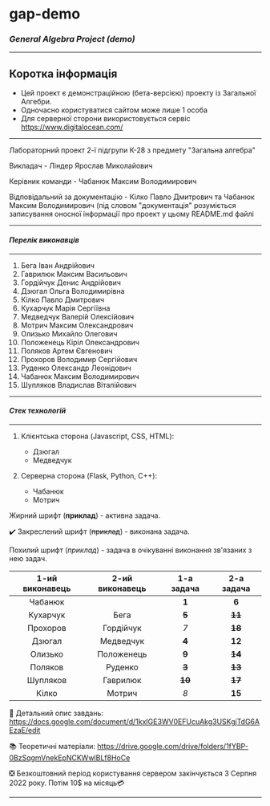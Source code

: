 # gap-demo

### *General Algebra Project (demo)*

---
## Коротка інформація
 * Цей проект є демонстраційною (бета-версією) 
проекту із Загальної Алгебри.
 * Одночасно користуватися сайтом може лише 1 особа
 * Для серверної сторони використовується сервіс 
https://www.digitalocean.com/ 

---

Лабораторний проект 2-ї підгрупи К-28 з предмету "Загальна алгебра"

Викладач - Ліндер Ярослав Миколайович

Керівник команди - Чабанюк Максим Володимирович

Відповідальний за документацію - Кілко Павло Дмитрович та Чабанюк Максим Володимирович
(під словом "документація" розуміється записування оносної інформації про проект у цьому README.md файлі

---
#### *Перелік виконавців*

---

  1. Бега Іван Андрійович            
  2. Гаврилюк Максим Васильович	    
  3. Гордійчук Денис Андрійович	    
  4. Дзюгал Ольга Володимирівна	    
  5. Кілко Павло Дмитрович	          
 6. Кухарчук Марія Сергіївна        
  7. Медведчук Валерій Олексійович	 
  8. Мотрич Максим Олександрович	    
  9. Олизько Михайло Олегович	    
  10. Положенець Кіріл Олександрович	
  11. Поляков Артем Євгенович                  
  12. Прохоров Володимир Сергійович
  13. Руденко Олександр Леонідович
   14. Чабанюк Максим Володимирович
 15. Шупляков Владислав Віталійович

---
#### *Стек технологій*

---

1) Клієнтська сторона (Javascript, CSS, HTML):
    - Дзюгал
    - Медведчук

2) Серверна сторона (Flask, Python, C++):
    - Чабанюк
    - Мотрич

Жирний шрифт (**приклад**) - активна задача.

✔️ Закреслений шрифт (~~приклад~~) - виконана задача.

Похилий шрифт (*приклад*) - задача в очікуванні виконання зв'язаних з нею задач.

| 1-ий виконавець | 2-ий виконавець | 1-а задача | 2-а задача |
| :-------------: | :-------------: | :--------: |:----------:|
|     Чабанюк     |                 |   **1**    |   **6**    |
|    Кухарчук     |      Бега       | ~~**5**~~  | **~~11~~** |
|    Прохоров     |    Гордійчук    |    *7*     | **~~18~~** |
|     Дзюгал      |    Медведчук    | **~~4~~**  |   **12**   |
|     Олизько     |   Положенець    | **~~9~~**  | **~~14~~** |
|     Поляков     |     Руденко     | **~~3~~**  | **~~13~~** |
|    Шупляков     |    Гаврилюк     | ~~**10**~~ | ~~**17**~~ |
|      Кілко      |     Мотрич      |    *8*     |   **15**   |

📄 Детальний опис завдань: https://docs.google.com/document/d/1kxIGE3WV0EFUcuAkg3USKgjTdG6AEzaE/edit

📚 Теоретичні матеріали: https://drive.google.com/drive/folders/1fYBP-0BzSqgmVnekEpNCKWwlBLf8HoCe

❎ Безкоштовний період користування сервером закінчується 3 Серпня 2022 року. Потім 10$ на місяць💳

---

